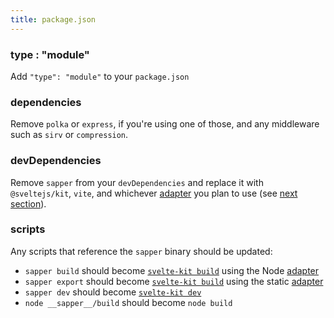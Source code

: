 ```yaml
---
title: package.json
---
```


### type : "module"

Add `"type": "module"` to your `package.json`

### dependencies

Remove `polka` or `express`, if you're using one of those, and any middleware such as `sirv` or `compression`.

### devDependencies

Remove `sapper` from your `devDependencies` and replace it with `@sveltejs/kit`, `vite`, and whichever [adapter](/docs#adapters) you plan to use (see [next section](#project-files-configuration)).

### scripts

Any scripts that reference the `sapper` binary should be updated:

* `sapper build` should become [`svelte-kit build`](/docs#command-line-interface-svelte-kit-build) using the Node [adapter](/docs#adapters)
* `sapper export` should become [`svelte-kit build`](/docs#command-line-interface-svelte-kit-build) using the static [adapter](/docs#adapters)
* `sapper dev` should become [`svelte-kit dev`](/docs#command-line-interface-svelte-kit-dev)
* `node __sapper__/build` should become `node build`
